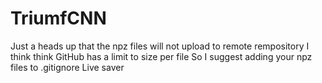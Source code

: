 # TriumfCNN

Just a heads up that the npz files will not upload to remote rempository
I think think GitHub has a limit to size per file
So I suggest adding your npz files to .gitignore
Live saver
